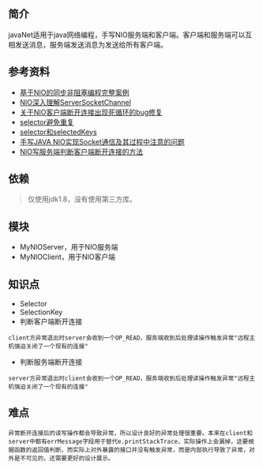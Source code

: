 ## 简介
javaNet适用于java网络编程，手写NIO服务端和客户端。客户端和服务端可以互相发送消息，服务端发送消息为发送给所有客户端。

## 参考资料
* [基于NIO的同步非阻塞编程完整案例](https://www.cnblogs.com/houzheng/p/9460450.html)
* [NIO深入理解ServerSocketChannel](https://blog.csdn.net/yhl_jxy/article/details/79335692)
* [关于NIO客户端断开连接出现死循环的bug修复](https://blog.csdn.net/sinat_32435535/article/details/49513703)
* [selector避免重复](https://stackoverflow.com/questions/9939989/java-nio-selector-select-returns-0-although-channels-are-ready)
* [selector和selectedKeys](https://www.cnblogs.com/drizzlewithwind/p/6676172.html)
* [手写JAVA NIO实现Socket通信及其过程中注意的问题](https://blog.csdn.net/ccityzh/article/details/76141562)
* [NIO写服务端判断客户端断开连接的方法](https://blog.csdn.net/cao478208248/article/details/41648513)

## 依赖
> 仅使用jdk1.8，没有使用第三方库。

## 模块
* MyNIOServer，用于NIO服务端
* MyNIOClient，用于NIO客户端

## 知识点
* Selector
* SelectionKey
* 判断客户端断开连接
```text
client方异常退出时server会收到一个OP_READ，服务端收到后处理读操作触发异常"远程主机强迫关闭了一个现有的连接"
```
* 判断服务端断开连接
```text
server方异常退出时client会收到一个OP_READ，服务端收到后处理读操作触发异常"远程主机强迫关闭了一个现有的连接"
```

## 难点
```text
异常断开连接后的读写操作都会导致异常，所以设计良好的异常处理很重要。本来在client和server中都有errMessage字段用于替代e.printStackTrace，实际操作上会漏掉，这要根据函数的返回值判断，而实际上对外暴露的接口并没有触发异常，而是内部执行导致了异常，对外是不可见的，还需要更好的设计展示。
```
